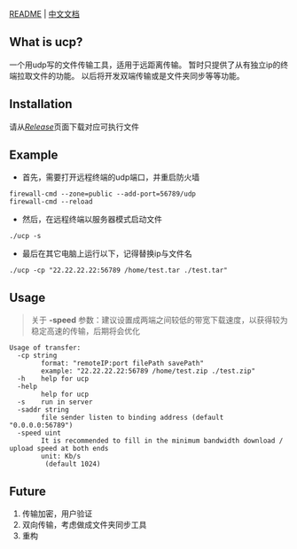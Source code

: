 [README](https://github.com/XiaCo/ucp/blob/master/README.md) | [中文文档](https://github.com/XiaCo/ucp/blob/master/README.zh.md)

What is ucp?
---
一个用udp写的文件传输工具，适用于远距离传输。
暂时只提供了从有独立ip的终端拉取文件的功能。
以后将开发双端传输或是文件夹同步等等功能。

Installation
---
请从[*Release*](https://github.com/XiaCo/ucp/releases)页面下载对应可执行文件

Example
---
+ 首先，需要打开远程终端的udp端口，并重启防火墙
```
firewall-cmd --zone=public --add-port=56789/udp
firewall-cmd --reload
```
+ 然后，在远程终端以服务器模式启动文件
```
./ucp -s
```
+ 最后在其它电脑上运行以下，记得替换ip与文件名
```
./ucp -cp "22.22.22.22:56789 /home/test.tar ./test.tar"
```

Usage
---
> 关于 **-speed** 参数：建议设置成两端之间较低的带宽下载速度，以获得较为稳定高速的传输，后期将会优化
```
Usage of transfer:
  -cp string
        format: "remoteIP:port filePath savePath"
        example: "22.22.22.22:56789 /home/test.zip ./test.zip"
  -h    help for ucp
  -help
        help for ucp
  -s    run in server
  -saddr string
        file sender listen to binding address (default "0.0.0.0:56789")
  -speed uint
        It is recommended to fill in the minimum bandwidth download / upload speed at both ends
        unit: Kb/s
         (default 1024)
```

Future
---
1. 传输加密，用户验证
2. 双向传输，考虑做成文件夹同步工具
3. 重构
